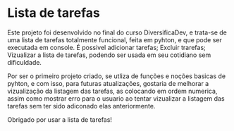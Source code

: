 # Lista de tarefas

Este projeto foi desenvolvido no final do curso DiversificaDev, e trata-se de uma lista de tarefas totalmente funcional, feita em pyhton, e que pode ser executada em console. É possivel adicionar tarefas; Excluir trarefas; Vizualizar a lista de tarefas, podendo ser usada em seu cotidiano sem dificuldade.

Por ser o primeiro projeto criado, se utliza de funções e noções basicas de pyhton, e com isso, para futuras atualizações, gostaria de melhorar a vizualização da listagem das tarefas, as colocando em ordem numerica, assim como mostrar erro para o usuario ao tentar vizualizar a listagem das tarefas sem ter sido adiconado elas anteriormente.

Obrigado por usar a lista de tarefas!
